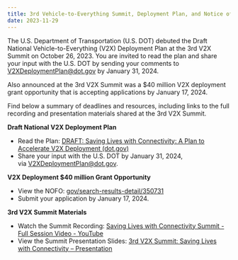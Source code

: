 ```yaml
---
title: 3rd Vehicle-to-Everything Summit, Deployment Plan, and Notice of Funding – Important Deadlines and Announcements
date: 2023-11-29
---
```


The U.S. Department of Transportation (U.S. DOT) debuted the Draft National Vehicle-to-Everything (V2X) Deployment Plan at the 3rd V2X Summit on October 26, 2023. You are invited to read the plan and share your input with the U.S. DOT by sending your comments to [V2XDeploymentPlan@dot.gov](mailto:V2XDeploymentPlan@dot.gov) by January 31, 2024.

Also announced at the 3rd V2X Summit was a $40 million V2X deployment grant opportunity that is accepting applications by January 17, 2024.

Find below a summary of deadlines and resources, including links to the full recording and presentation materials shared at the 3rd V2X Summit.

**Draft National V2X Deployment Plan**

-   Read the Plan: [DRAFT: Saving Lives with Connectivity: A Plan to Accelerate V2X Deployment (dot.gov)](https://www.its.dot.gov/research_areas/emerging_tech/pdf/Accelerate_V2X_Deployment.pdf)
-   Share your input with the U.S. DOT by January 31, 2024, via [V2XDeploymentPlan@dot.gov](mailto:V2XDeploymentPlan@dot.gov).

**V2X Deployment $40 million Grant Opportunity**

-   View the NOFO: [gov/search-results-detail/350731](https://www.grants.gov/search-results-detail/350731)
-   Submit your application by January 17, 2024.

**3rd V2X Summit Materials**

-   Watch the Summit Recording: [Saving Lives with Connectivity Summit - Full Session Video - YouTube](https://www.youtube.com/watch?v=Z5nYsZui-nc)
-   View the Summit Presentation Slides: [3rd V2X Summit: Saving Lives with Connectivity – Presentation](https://www.its.dot.gov/research_areas/emerging_tech/pdf/V2X_Summit_presentation.pdf)
